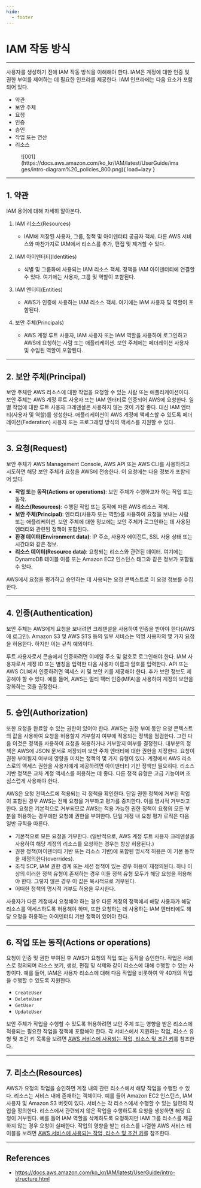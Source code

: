 ```yaml
---
hide:
  - footer
---
```


# IAM 작동 방식

---

사용자를 생성하기 전에 IAM 작동 방식을 이해해야 한다. IAM은 계정에 대한 인증 및 권한 부여를 제어하는 데 필요한 인프라를 제공한다. IAM 인프라에는 다음 요소가 포함되어 있다.

- 약관
- 보안 주체
- 요청
- 인증
- 승인
- 작업 또는 연산
- 리소스

<figure markdown>
  ![001](https://docs.aws.amazon.com/ko_kr/IAM/latest/UserGuide/images/intro-diagram%20_policies_800.png){ load=lazy }
</figure>

---

## 1. 약관

IAM 용어에 대해 자세히 알아본다.

1. IAM 리소스(Resources)

    - IAM에 저장된 사용자, 그룹, 정책 및 아이덴터티 공급자 객체. 다른 AWS 서비스와 마찬가지로 IAM에서 리소스를 추가, 편집 및 제거할 수 있다.

2. IAM 아이덴터티(Identities)

    - 식별 및 그룹화에 사용되는 IAM 리소스 객체. 정책을 IAM 아이덴터티에 연결할 수 있다. 여기에는 사용자, 그룹 및 역할이 포함된다.

3. IAM 엔터티(Entities)

    - AWS가 인증에 사용하는 IAM 리소스 객체. 여기에는 IAM 사용자 및 역할이 포함된다.

4. 보안 주체(Principals)

    - AWS 계정 루트 사용자, IAM 사용자 또는 IAM 역할을 사용하여 로그인하고 AWS에 요청하는 사람 또는 애플리케이션. 보안 주체에는 페더레이션 사용자 및 수임된 역할이 포함된다.

---

## 2. 보안 주체(Principal)

보안 주체란 AWS 리소스에 대한 작업을 요청할 수 있는 사람 또는 애플리케이션이다. 보안 주체는 AWS 계정 루트 사용자 또는 IAM 엔터티로 인증되어 AWS에 요청한다. 일별 작업에 대한 루트 사용자 크레덴셜은 사용하지 않는 것이 가장 좋다. 대신 IAM 엔터티(사용자 및 역할)를 생성한다. 애플리케이션이 AWS 계정에 액세스할 수 있도록 페더레이션(Federation) 사용자 또는 프로그래밍 방식의 액세스를 지원할 수 있다.

---

## 3. 요청(Request)

보안 주체가 AWS Management Console, AWS API 또는 AWS CLI를 사용하려고 시도하면 해당 보안 주체가 요청을 AWS에 전송한다. 이 요청에는 다음 정보가 포함되어 있다.

- **작업 또는 동작(Actions or operations)**: 보안 주체가 수행하고자 하는 작업 또는 동작.
- **리소스(Resources)**: 수행된 작업 또는 동작에 따른 AWS 리소스 객체.
- **보안 주체(Principal)**: 엔터티(사용자 또는 역할)를 사용하여 요청을 보내는 사람 또는 애플리케이션. 보안 주체에 대한 정보에는 보안 주체가 로그인하는 데 사용된 엔터티와 관련된 정책이 포함된다.
- **환경 데이터(Environment data)**: IP 주소, 사용자 에이전트, SSL 사용 상태 또는 시간대와 같은 정보.
- **리소스 데이터(Resource data)**: 요청되는 리소스와 관련된 데이터. 여기에는 DynamoDB 테이블 이름 또는 Amazon EC2 인스턴스 태그와 같은 정보가 포함될 수 있다.

AWS에서 요청을 평가하고 승인하는 데 사용되는 요청 콘텍스트로 이 요청 정보를 수집한다.

---

## 4. 인증(Authentication)

보안 주체는 AWS에게 요청을 보내려면 크레덴셜을 사용하여 인증을 받아야 한다(AWS에 로그인). Amazon S3 및 AWS STS 등의 일부 서비스는 익명 사용자의 몇 가지 요청을 허용한다. 하지만 이는 규칙 예외이다.

루트 사용자로서 콘솔에서 인증하려면 이메일 주소 및 암호로 로그인해야 한다. IAM 사용자로서 계정 ID 또는 별칭을 입력한 다음 사용자 이름과 암호를 입력한다. API 또는 AWS CLI에서 인증하려면 액세스 키 및 보안 키를 제공해야 한다. 추가 보안 정보도 제공해야 할 수 있다. 예를 들어, AWS는 멀티 팩터 인증(MFA)을 사용하여 계정의 보안을 강화하는 것을 권장한다.

---

## 5. 승인(Authorization)

또한 요청을 완료할 수 있는 권한이 있어야 한다. AWS는 권한 부여 동안 요청 콘텍스트의 값을 사용하여 요청을 허용할지 거부할지 여부에 적용되는 정책을 점검한다. 그런 다음 이것은 정책을 사용하여 요청을 허용하거나 거부할지 여부를 결정한다. 대부분의 정책은 AWS에 JSON 문서로 저장되며 보안 주체 엔터티에 대한 권한을 지정한다. 요청이 권한 부여될지 여부에 영향을 미치는 정책의 몇 가지 유형이 있다. 계정에서 AWS 리소스로의 액세스 권한을 사용자에게 제공하려면 아이덴터티 기반 정책만 필요히다. 리소스 기반 정책은 교차 계정 액세스를 허용하는 데 좋다. 다른 정책 유형은 고급 기능이며 조심스럽게 사용해야 한다.

AWS은 요청 컨텍스트에 적용되는 각 정책을 확인한다. 단일 권한 정책에 거부된 작업이 포함된 경우 AWS는 전체 요청을 거부하고 평가를 중지한다. 이를 명시적 거부라고 한다. 요청은 기본적으로 거부되므로 AWS는 적용 가능한 권한 정책이 요청의 모든 부분을 허용하는 경우에만 요청에 권한을 부여한다. 단일 계정 내 요청 평가 로직은 다음 일반 규칙을 따른다.

- 기본적으로 모든 요청을 거부한다. (일반적으로, AWS 계정 루트 사용자 크레덴셜을 사용하여 해당 계정의 리소스를 요청하는 경우는 항상 허용된다.)
- 권한 정책(아이덴터티 기반 또는 리소스 기반)에 포함된 명시적 허용은 이 기본 동작을 재정의한다(overrides).
- 조직 SCP, IAM 권한 경계 또는 세션 정책이 있는 경우 허용이 재정의된다. 하나 이상의 이러한 정책 유형이 존재하는 경우 이들 정책 유형 모두가 해당 요청을 허용해야 한다. 그렇지 않은 경우 이 값은 묵시적으로 거부된다.
- 어떠한 정책의 명시적 거부도 허용을 무시한다.

사용자가 다른 계정에서 요청해야 하는 경우 다른 계정의 정책에서 해당 사용자가 해당 리소스를 액세스하도록 허용해야 하며, 또한 요청하는 데 사용하는 IAM 엔터티에도 해당 요청을 허용하는 아이덴터티 기반 정책이 있어야 한다.

---

## 6. 작업 또는 동작(Actions or operations)

요청이 인증 및 권한 부여된 후 AWS가 요청의 작업 또는 동작을 승인한다. 작업은 서비스로 정의되며 리소스 보기, 생성, 편집 및 삭제와 같이 리소스에 대해 수행할 수 있는 사항이다. 예를 들어, IAM은 사용자 리소스에 대해 다음 작업을 비롯하여 약 40개의 작업을 수행할 수 있도록 지원한다.

- `CreateUser`
- `DeleteUser`
- `GetUser`
- `UpdateUser`

보안 주체가 작업을 수행할 수 있도록 허용하려면 보안 주체 또는 영향을 받은 리소스에 적용되는 필요한 작업을 정책에 포함해야 한다. 각 서비스에서 지원하는 작업, 리소스 유형 및 조건 키 목록을 보려면 [AWS 서비스에 사용되는 작업, 리소스 및 조건 키](https://docs.aws.amazon.com/ko_kr/IAM/latest/UserGuide/reference_policies_actions-resources-contextkeys.html)를 참조한다.

---

## 7. 리소스(Resources)

AWS가 요청의 작업을 승인하면 계정 내의 관련 리소스에서 해당 작업을 수행할 수 있다. 리소스는 서비스 내에 존재하는 객체이다. 예를 들어 Amazon EC2 인스턴스, IAM 사용자 및 Amazon S3 버킷이 있다. 서비스는 각 리소스에서 수행할 수 있는 일련의 작업을 정의한다. 리소스에서 관련되지 않은 작업을 수행하도록 요청을 생성하면 해당 요청이 거부된다. 예를 들어 IAM 역할을 삭제하도록 요청하지만 IAM 그룹 리소스를 제공하지 않는 경우 요청이 실패한다. 작업의 영향을 받는 리소스를 나열한 AWS 서비스 테이블을 보려면 [AWS 서비스에 사용되는 작업, 리소스 및 조건 키](https://docs.aws.amazon.com/ko_kr/IAM/latest/UserGuide/reference_policies_actions-resources-contextkeys.html)를 참조한다.

---

## References

- <https://docs.aws.amazon.com/ko_kr/IAM/latest/UserGuide/intro-structure.html>
